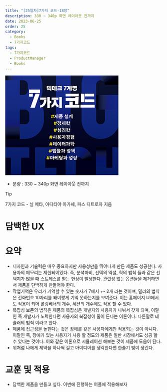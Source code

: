 ```yaml
---
title: "[25일차]7가지 코드-18장"
description: 330 ~ 340p 화면 레이아웃 전까지
date: 2023-06-25
order: 25 
category:
  - Books
  - 7가지코드
tags:
  - 7가지코드
  - ProductManager
  - Books
---
```

![표지](./7code_img/Untitled.png)
- 분량 : 330 ~ 340p 화면 레이아웃 전까지

>[!tip]
>7가지 코드 - 닐 메타, 아디티야 아가쉐, 파스 디트로자 지음


# 담백한 UX

# 요약

- 디자인과 기술력은 매우 중요하지만 사용성만을 뛰어나게 만든 제품도 성공한다. 
사용자의 메모리는 제한되어있다. 즉, 분석마비, 선택의 역설, 힉의 법칙 들과 같은 선택지가 많을 때 스트레스를 받는 현상이 발생한다. 
관련성 없는 옵션들을 제거하면서 제품을 단백하게 만들어야 한다.
- 작업기억은 우리가 기억할 수 있는 숫자가 7에서 +- 2개 라는 것이며, 밀러의 법칙은 전화번호 10자리를 왜이렇게 기억 못하는지를 보여준다. 이는 홈페이지 UI에서도 적용이 되어 롤링베너의 개수, 세션의 개수에도 적용 할 수 있다.
- 복잡성 보존의 법칙은 제품의 복잡성은 개발자와 사용자가 나눠서 갖게 되며, 이말인 즉 개발자가 노력한다면 사용자의 복잡성이 줄어 든다는 이론이다. 다른말로 테슬러의 법칙 이라고 한다.
- 제품에 접근성을 높힌다는 것은 장애를 갖은 사용자에게만 적용되는 것이 아니다. 이말인 즉, 장애가 있는 사용자가 사용 할 정도의 제품은 일반 시장에서도 성공 할 수 있다는 것이다. 
이와 같은 이론으로 시뮬레이션 해보는 것이 제품에 도움이 된다.
- 위처럼 나에게 제약을 하나씩 걸고 아이디어를 생각한다면 한줄기 빛이 생긴다.

# 교훈 및 적용

- 담백한 제품을 만들고 싶다. 이번에 진행하는 어플에 적용해보자